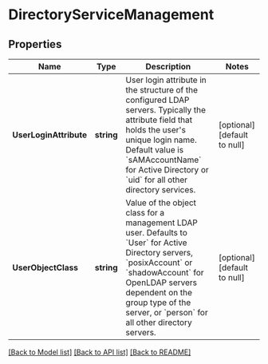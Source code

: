 # DirectoryServiceManagement

## Properties
Name | Type | Description | Notes
------------ | ------------- | ------------- | -------------
**UserLoginAttribute** | **string** | User login attribute in the structure of the configured LDAP servers. Typically the attribute field that holds the user&#x27;s unique login name. Default value is &#x60;sAMAccountName&#x60; for Active Directory or &#x60;uid&#x60; for all other directory services. | [optional] [default to null]
**UserObjectClass** | **string** | Value of the object class for a management LDAP user. Defaults to &#x60;User&#x60; for Active Directory servers, &#x60;posixAccount&#x60; or &#x60;shadowAccount&#x60; for OpenLDAP servers dependent on the group type of the server, or &#x60;person&#x60; for all other directory servers. | [optional] [default to null]

[[Back to Model list]](../README.md#documentation-for-models) [[Back to API list]](../README.md#documentation-for-api-endpoints) [[Back to README]](../README.md)

